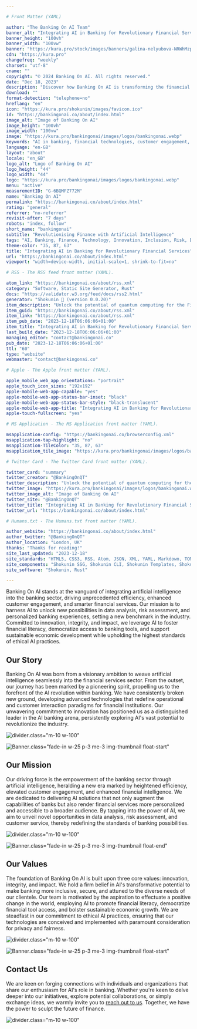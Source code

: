 ```yaml
---

# Front Matter (YAML)

author: "The Banking On AI Team"
banner_alt: "Integrating AI in Banking for Revolutionary Financial Services"
banner_height: "100vh"
banner_width: "100vw"
banner: "https://kura.pro/stock/images/banners/galina-nelyubova-NRWhMzpq8z4.webp"
cdn: "https://kura.pro"
changefreq: "weekly"
charset: "utf-8"
cname: ""
copyright: "© 2024 Banking On AI. All rights reserved."
date: "Dec 18, 2023"
description: "Discover how Banking On AI is transforming the financial sector with cutting-edge AI technologies for improved efficiency, customer service, and risk management."
download: ""
format-detection: "telephone=no"
hreflang: "en"
icon: "https://kura.pro/shokunin/images/favicon.ico"
id: "https://bankingonai.co/about/index.html"
image_alt: "Image of Banking On AI"
image_height: "100vh"
image_width: "100vw"
image: "https://kura.pro/bankingonai/images/logos/bankingonai.webp"
keywords: "AI in banking, financial technologies, customer engagement, data analysis in banking, AI for risk assessment, banking innovation, ethical AI, financial inclusion, AI banking solutions, sustainable economic growth"
language: "en-GB"
layout: "about"
locale: "en_GB"
logo_alt: "Logo of Banking On AI"
logo_height: "44"
logo_width: "44"
logo: "https://kura.pro/bankingonai/images/logos/bankingonai.webp"
menu: "active"
measurementID: "G-6BQMFZ772M"
name: "Banking On AI"
permalink: "https://bankingonai.co/about/index.html"
rating: "general"
referrer: "no-referrer"
revisit-after: "7 days"
robots: "index, follow"
short_name: "bankingonai"
subtitle: "Revolutionising Finance with Artificial Intelligence"
tags: "AI, Banking, Finance, Technology, Innovation, Inclusion, Risk, Data, Ethics, Growth"
theme-color: "35, 87, 63"
title: "Integrating AI in Banking for Revolutionary Financial Services"
url: "https://bankingonai.co/about/index.html"
viewport: "width=device-width, initial-scale=1, shrink-to-fit=no"

# RSS - The RSS feed front matter (YAML).

atom_link: "https://bankingonai.co/about/rss.xml"
category: "Software, Static Site Generator, Rust"
docs: "https://validator.w3.org/feed/docs/rss2.html"
generator: "Shokunin 🦀 (version 0.0.20)"
item_description: "Unlock the potential of quantum computing for the Finance industry with Banking On AI. Explore our story, mission, and values to learn more."
item_guid: "https://bankingonai.co/about/rss.xml"
item_link: "https://bankingonai.co/about/rss.xml"
item_pub_date: "2023-12-18T06:06:06+01:00"
item_title: "Integrating AI in Banking for Revolutionary Financial Services"
last_build_date: "2023-12-18T06:06:06+01:00"
managing_editor: "contact@bankingonai.co"
pub_date: "2023-12-18T06:06:06+01:00"
ttl: "60"
type: "website"
webmaster: "contact@bankingonai.co"

# Apple - The Apple front matter (YAML).

apple_mobile_web_app_orientations: "portrait"
apple_touch_icon_sizes: "192x192"
apple-mobile-web-app-capable: "yes"
apple-mobile-web-app-status-bar-inset: "black"
apple-mobile-web-app-status-bar-style: "black-translucent"
apple-mobile-web-app-title: "Integrating AI in Banking for Revolutionary Financial Services"
apple-touch-fullscreen: "yes"

# MS Application - The MS Application front matter (YAML).

msapplication-config: "https://bankingonai.co/browserconfig.xml"
msapplication-tap-highlight: "no"
msapplication-TileColor: "35, 87, 63"
msapplication_tile_image: "https://kura.pro/bankingonai/images/logos/bankingonai.webp"

# Twitter Card - The Twitter Card front matter (YAML).

twitter_card: "summary"
twitter_creator: "@BankingOnQT"
twitter_description: "Unlock the potential of quantum computing for the Finance industry with Banking On AI. Explore our story, mission, and values to learn more."
twitter_image: "https://kura.pro/bankingonai/images/logos/bankingonai.webp"
twitter_image_alt: "Image of Banking On AI"
twitter_site: "@BankingOnQT"
twitter_title: "Integrating AI in Banking for Revolutionary Financial Services"
twitter_url: "https://bankingonai.co/about/index.html"

# Humans.txt - The Humans.txt front matter (YAML).

author_website: "https://bankingonai.co/about/index.html"
author_twitter: "@BankingOnQT"
author_location: "London, UK"
thanks: "Thanks for reading!"
site_last_updated: "2023-12-18"
site_standards: "HTML5, CSS3, RSS, Atom, JSON, XML, YAML, Markdown, TOML"
site_components: "Shokunin SSG, Shokunin CLI, Shokunin Templates, Shokunin Themes, Kaishi SSG, Kaishi CLI, Kaishi Templates, Kaishi Themes"
site_software: "Shokunin, Rust"

---
```


Banking On AI stands at the vanguard of integrating artificial intelligence into the banking sector, driving unprecedented efficiency, enhanced customer engagement, and smarter financial services. Our mission is to harness AI to unlock new possibilities in data analysis, risk assessment, and personalized banking experiences, setting a new benchmark in the industry. Committed to innovation, integrity, and impact, we leverage AI to foster financial literacy, democratize access to banking tools, and support sustainable economic development while upholding the highest standards of ethical AI practices.

## Our Story

Banking On AI was born from a visionary ambition to weave artificial intelligence seamlessly into the financial services sector. From the outset, our journey has been marked by a pioneering spirit, propelling us to the forefront of the AI revolution within banking. We have consistently broken new ground, developing advanced technologies that redefine operational and customer interaction paradigms for financial institutions. Our unwavering commitment to innovation has positioned us as a distinguished leader in the AI banking arena, persistently exploring AI's vast potential to revolutionize the industry.

![divider][divider].class=\"m-10 w-100\"

![Banner][01].class=\"fade-in w-25 p-3 me-3 img-thumbnail float-start\"

## Our Mission

Our driving force is the empowerment of the banking sector through artificial intelligence, heralding a new era marked by heightened efficiency, elevated customer engagement, and enhanced financial intelligence. We are dedicated to delivering AI solutions that not only augment the capabilities of banks but also render financial services more personalized and accessible to a broader audience. By tapping into the power of AI, we aim to unveil novel opportunities in data analysis, risk assessment, and customer service, thereby redefining the standards of banking possibilities.

![divider][divider].class=\"m-10 w-100\"

![Banner][02].class=\"fade-in w-25 p-3 me-3 img-thumbnail float-end\"

## Our Values

The foundation of Banking On AI is built upon three core values: innovation, integrity, and impact. We hold a firm belief in AI's transformative potential to make banking more inclusive, secure, and attuned to the diverse needs of our clientele. Our team is motivated by the aspiration to effectuate a positive change in the world, employing AI to promote financial literacy, democratize financial tool access, and bolster sustainable economic growth. We are steadfast in our commitment to ethical AI practices, ensuring that our technologies are conceived and implemented with paramount consideration for privacy and fairness.

![divider][divider].class=\"m-10 w-100\"

![Banner][03].class=\"fade-in w-25 p-3 me-3 img-thumbnail float-start\"

## Contact Us

We are keen on forging connections with individuals and organizations that share our enthusiasm for AI's role in banking. Whether you're keen to delve deeper into our initiatives, explore potential collaborations, or simply exchange ideas, we warmly invite you to [reach out to us][00]. Together, we have the power to sculpt the future of finance.

![divider][divider].class=\"m-10 w-100\"

[00]: /contact/index.html "Contact Us"
[01]: https://kura.pro/stock/images/banners/sinclair-creates-xKi8yLviaSw.webp "Office Space"
[02]: https://kura.pro/stock/images/banners/robert-haverly-_kmr5wKVW7E.webp "Office Lights"
[03]: https://kura.pro/stock/images/banners/rawpixel-com-369782.webp "Man Working"

[divider]: https://kura.pro/common/images/elements/divider.svg "Divider"